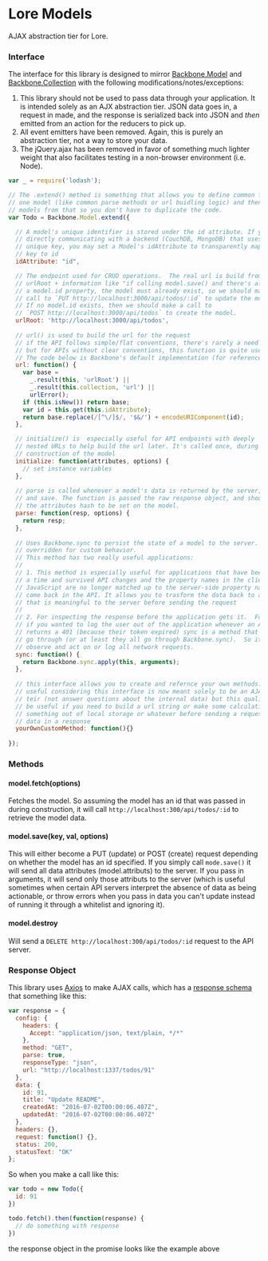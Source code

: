 # Lore Models
AJAX abstraction tier for Lore.

### Interface

The interface for this library is designed to mirror [Backbone.Model](http://backbonejs.org/#Model) and [Backbone.Collection](http://backbonejs.org/#Collection) with the following modifications/notes/exceptions:

1. This library should not be used to pass data through your application. It is intended solely as an AJX abstraction tier. JSON data goes in, a request in made, and the response is serialized back into JSON and *then* emitted from an action for the reducers to pick up.
2. All event emitters have been removed.  Again, this is purely an abstraction tier, not a way to store your data.
3. The jQuery.ajax has been removed in favor of something much lighter weight that also facilitates testing in a non-browser environment (i.e. Node).


```js
var _ = require('lodash');

// The .extend() method is something that allows you to define common functionality in
// one model (like common parse methods or url buidling logic) and then build other
// models from that so you don't have to duplicate the code.
var Todo = Backbone.Model.extend({

  // A model's unique identifier is stored under the id attribute. If you're 
  // directly communicating with a backend (CouchDB, MongoDB) that uses a different 
  // unique key, you may set a Model's idAttribute to transparently map from that 
  // key to id
  idAttribute: "id",

  // The endpoint used for CRUD operations.  The real url is build from this 
  // urlRoot + information like "if calling model.save() and there's already
  // a model.id property, the model must already exist, so we should make a
  // call to `PUT http://localhost:3000/api/todos/:id` to update the model.
  // If no model.id exists, then we should make a call to 
  // `POST http://localhost:3000/api/todos` to create the model.
  urlRoot: 'http://localhost:3000/api/todos',
  
  // url() is used to build the url for the request
  // if the API follows simple/flat conventions, there's rarely a need to override it
  // but for APIs without clear conventions, this function is quite useful
  // The code below is Backbone's default implementation (for reference)
  url: function() {
    var base =
      _.result(this, 'urlRoot') ||
      _.result(this.collection, 'url') ||
      urlError();
    if (this.isNew()) return base;
    var id = this.get(this.idAttribute);
    return base.replace(/[^\/]$/, '$&/') + encodeURIComponent(id);
  },

  // initialize() is  especially useful for API endpoints with deeply 
  // nested URLs to help build the url later. It's called once, during
  // construction of the model
  initialize: function(attributes, options) {
    // set instance variables
  },
  
  // parse is called whenever a model's data is returned by the server, in fetch, 
  // and save. The function is passed the raw response object, and should return 
  // the attributes hash to be set on the model.
  parse: function(resp, options) {
    return resp;
  },
  
  // Uses Backbone.sync to persist the state of a model to the server. Can be 
  // overridden for custom behavior.
  // This method has two really useful applications:
  //
  // 1. This method is especially useful for applications that have been around for
  // a time and survived API changes and the property names in the client side
  // JavaScript are no longer matched up to the server-side property names that
  // come back in the API. It allows you to trasform the data back to a format
  // that is meaningful to the server before sending the request
  //
  // 2. For inspecting the response before the application gets it.  For example,
  // if you wanted to log the user out of the application whenever an API response
  // returns a 401 (because their token expired) sync is a method that ALL requests
  // go through (or at least they all go through Backbone.sync).  So it's a way to
  // observe and act on or log all network requests.
  sync: function() {
    return Backbone.sync.apply(this, arguments);
  },
  
  // this interface allows you to create and refernce your own methods.  Not very
  // useful considering this interface is now meant solely to be an AJAX abstraction
  // teir (not answer questions about the internal data) but this quality could still
  // be useful if you need to build a url string or make some calculation or pull
  // something out of local storage or whatever before sending a request or parsing
  // data in a response
  yourOwnCustomMethod: function(){}
  
});
```

### Methods

#### model.fetch(options)

Fetches the model. So assuming the model has an id that was passed in during construction, it will call `http://localhost:300/api/todos/:id` to retrieve the model data.

#### model.save(key, val, options)

This will either become a PUT (update) or POST (create) request depending on whether the model has an id specified.  If you simply call `mode.save()` it will send all data attributes (model.attributs) to the server. If you pass in arguments, it will send only those attributs to the server (which is useful sometimes when certain API servers interpret the absence of data as being actionable, or throw errors when you pass in data you can't update instead of running it through a whitelist and ignoring it).

#### model.destroy

Will send a `DELETE http://localhost:300/api/todos/:id` request to the API server.

### Response Object
This library uses [Axios](https://github.com/mzabriskie/axios) to make AJAX calls, which has a [response schema](https://github.com/mzabriskie/axios#response-schema) that something like this:

```js
var response = {
  config: {
    headers: {
      Accept: "application/json, text/plain, */*"
    },
    method: "GET",
    parse: true,
    responseType: "json",
    url: "http://localhost:1337/todos/91"
  },
  data: {
    id: 91,
    title: "Update README",
    createdAt: "2016-07-02T00:00:06.407Z",
    updatedAt: "2016-07-02T00:00:06.407Z"
  },
  headers: {},
  request: function() {},
  status: 200,
  statusText: "OK"
};
```

So when you make a call like this:

```js
var todo = new Todo({
  id: 91
})

todo.fetch().then(function(response) {
  // do something with response
})
```

the response object in the promise looks like the example above

